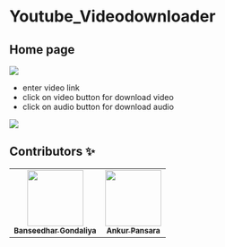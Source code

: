 # Youtube_Videodownloader

## Home page 

<p>
<img src="https://github.com/Banseedhar01/youtube_videodownloader/blob/main/home.PNG">
</p>

<ul>
<li>enter video link </li>
<li>click on video button for download video</li>
<li>click on audio button for download audio</li>
</ul>

<p>
<img src="https://github.com/Banseedhar01/youtube_videodownloader/blob/main/downloaded.PNG">
</p>

## Contributors ✨
<table>
  <tr>
    <td align="center"><a href="https://github.com/Banseedhar01"><img src="https://avatars2.githubusercontent.com/u/56584368?s=64&v=4" width="100px;" alt=""/><br /><sub><b>Banseedhar Gondaliya</b></td>

<td align="center"><a href="https://github.com/AnkurPansara"><img src="https://avatars2.githubusercontent.com/u/60835351?s=400&v=4" width="100px;" alt=""/><br /><sub><b>Ankur Pansara</b></td>
</tr>
</table>
